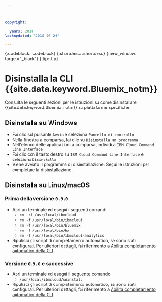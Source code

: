 ```yaml
---



copyright:

  years: 2018
lastupdated: "2018-07-24"

---
```


{:codeblock: .codeblock} 
{:shortdesc: .shortdesc}
{:new_window: target="_blank"}
{:tip: .tip}

# Disinstalla la CLI {{site.data.keyword.Bluemix_notm}} 

Consulta le seguenti sezioni per le istruzioni su come disinstallare {{site.data.keyword.Bluemix_notm}} su piattaforme specifiche.

## Disinstalla su Windows

* Fai clic sul pulsante `Avvia` e seleziona `Pannello di controllo`
* Nella finestra a comparsa, fai clic su `Disinstalla un programma`
* Nell'elenco delle applicazioni a comparsa, individua `IBM Cloud Command Line Interface`
* Fai clic con il tasto destro su `IBM Cloud Command Line Interface` e seleziona `Disinstalla`
* Viene avviato il programma di disinstallazione. Segui le istruzioni per completare la disinstallazione.

## Disinstalla su Linux/macOS

### Prima della versione `0.9.0`

* Apri un terminale ed esegui i seguenti comandi
  * `rm -rf /usr/local/ibmcloud`
  * `rm -f /usr/local/bin/ibmcloud`
  * `rm -f /usr/local/bin/bluemix`
  * `rm -f /usr/local/bin/bx`
  * `rm -f /usr/local/bin/ibmcloud-analytics`
* Ripulisci gli script di completamento automatico, se sono stati configurati. Per ulteriori dettagli, fai riferimento a [Abilita completamento automatico della CLI](enable_cli_autocompletion.html).

### Versione `0.9.0` e successive

* Apri un terminale ed esegui il seguente comando
  * `/usr/local/ibmcloud/uninstall`
* Ripulisci gli script di completamento automatico, se sono stati configurati. Per ulteriori dettagli, fai riferimento a [Abilita completamento automatico della CLI](enable_cli_autocompletion.html).
